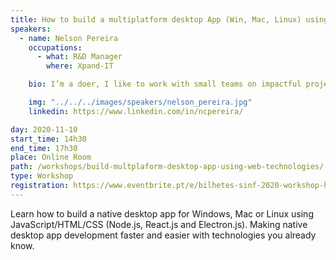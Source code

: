 ```yaml
---
title: How to build a multiplatform desktop App (Win, Mac, Linux) using web technologies
speakers:
  - name: Nelson Pereira
    occupations:
      - what: R&D Manager
        where: Xpand-IT

    bio: I’m a doer, I like to work with small teams on impactful projects. I have over 15 years of experience building digital products, for web, mobile, and desktop. Alongside creating great user experiences, building and growing a team is one of my favorite jobs.

    img: "../../../images/speakers/nelson_pereira.jpg"
    linkedin: https://www.linkedin.com/in/ncpereira/

day: 2020-11-10
start_time: 14h30
end_time: 17h30
place: Online Room
path: /workshops/build-multplaform-desktop-app-using-web-technologies/
type: Workshop
registration: https://www.eventbrite.pt/e/bilhetes-sinf-2020-workshop-how-to-build-desktop-apps-using-web-tecnologies-127549139911
---
```


Learn how to build a native desktop app for Windows, Mac or Linux using JavaScript/HTML/CSS (Node.js, React.js and Electron.js). Making native desktop app development faster and easier with technologies you already know.
